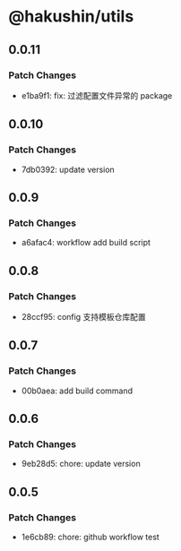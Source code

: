 # @hakushin/utils

## 0.0.11

### Patch Changes

- e1ba9f1: fix: 过滤配置文件异常的 package

## 0.0.10

### Patch Changes

- 7db0392: update version

## 0.0.9

### Patch Changes

- a6afac4: workflow add build script

## 0.0.8

### Patch Changes

- 28ccf95: config 支持模板仓库配置

## 0.0.7

### Patch Changes

- 00b0aea: add build command

## 0.0.6

### Patch Changes

- 9eb28d5: chore: update version

## 0.0.5

### Patch Changes

- 1e6cb89: chore: github workflow test
